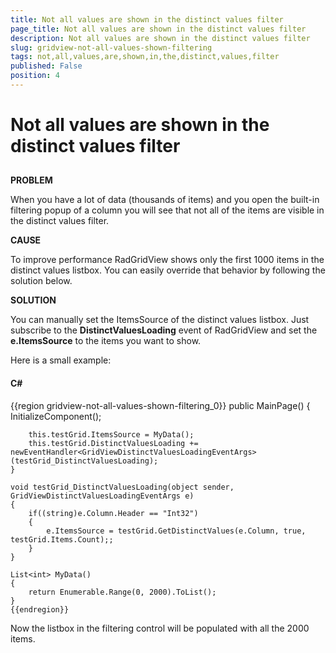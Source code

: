 ```yaml
---
title: Not all values are shown in the distinct values filter
page_title: Not all values are shown in the distinct values filter
description: Not all values are shown in the distinct values filter
slug: gridview-not-all-values-shown-filtering
tags: not,all,values,are,shown,in,the,distinct,values,filter
published: False
position: 4
---
```


# Not all values are shown in the distinct values filter



## 

__PROBLEM__

When you have a lot of data (thousands of items) and you open the built-in filtering popup of a column you will see that not all of the items are visible in the distinct values filter.



__CAUSE__

To improve performance RadGridView shows only the first 1000 items in the distinct values listbox. You can easily override that behavior by following the solution below.



__SOLUTION__

You can manually set the ItemsSource of the distinct values listbox. Just subscribe to the __DistinctValuesLoading__ event of RadGridView and set the __e.ItemsSource__ to the items you want to show. 

Here is a small example:

#### __C#__

{{region gridview-not-all-values-shown-filtering_0}}
	public MainPage()
	{
	    InitializeComponent();
	
	    this.testGrid.ItemsSource = MyData();
	    this.testGrid.DistinctValuesLoading += newEventHandler<GridViewDistinctValuesLoadingEventArgs>(testGrid_DistinctValuesLoading);            
	}
	
	void testGrid_DistinctValuesLoading(object sender, GridViewDistinctValuesLoadingEventArgs e)
	{
	    if((string)e.Column.Header == "Int32")
	    {
	        e.ItemsSource = testGrid.GetDistinctValues(e.Column, true, testGrid.Items.Count);;
	    }
	}
	
	List<int> MyData()
	{
	    return Enumerable.Range(0, 2000).ToList();
	}
	{{endregion}}





Now the listbox in the filtering control will be populated with all the 2000 items. 


